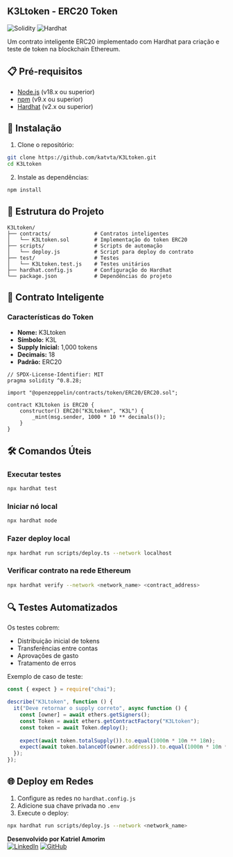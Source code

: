 
## K3Ltoken - ERC20 Token

![Solidity](https://img.shields.io/badge/Solidity-363636?style=for-the-badge&logo=solidity&logoColor=white)
![Hardhat](https://img.shields.io/badge/Hardhat-181A1F?style=for-the-badge&logo=hardhat&logoColor=white)

Um contrato inteligente ERC20 implementado com Hardhat para criação e teste de token na blockchain Ethereum.

## 📋 Pré-requisitos

- [Node.js](https://nodejs.org/) (v18.x ou superior)
- [npm](https://www.npmjs.com/) (v9.x ou superior)
- [Hardhat](https://hardhat.org/) (v2.x ou superior)

## 🚀 Instalação

1. Clone o repositório:
```bash
git clone https://github.com/katvta/K3Ltoken.git
cd K3Ltoken
```

2. Instale as dependências:
```bash
npm install
```

## 📂 Estrutura do Projeto

```
K3Ltoken/
├── contracts/              # Contratos inteligentes
│   └── K3Ltoken.sol        # Implementação do token ERC20
├── scripts/                # Scripts de automação
│   └── deploy.js           # Script para deploy do contrato
├── test/                   # Testes
│   └── K3Ltoken.test.js    # Testes unitários
├── hardhat.config.js       # Configuração do Hardhat
└── package.json            # Dependências do projeto
```

## 📜 Contrato Inteligente

### Características do Token
- **Nome:** K3Ltoken
- **Símbolo:** K3L
- **Supply Inicial:** 1,000 tokens
- **Decimais:** 18
- **Padrão:** ERC20

```solidity
// SPDX-License-Identifier: MIT
pragma solidity ^0.8.28;

import "@openzeppelin/contracts/token/ERC20/ERC20.sol";

contract K3Ltoken is ERC20 {
    constructor() ERC20("K3Ltoken", "K3L") {
        _mint(msg.sender, 1000 * 10 ** decimals());
    }
}
```

## 🛠️ Comandos Úteis

### Executar testes
```bash
npx hardhat test
```

### Iniciar nó local
```bash
npx hardhat node
```

### Fazer deploy local
```bash
npx hardhat run scripts/deploy.ts --network localhost
```

### Verificar contrato na rede Ethereum
```bash
npx hardhat verify --network <network_name> <contract_address>
```

## 🔍 Testes Automatizados

Os testes cobrem:
- Distribuição inicial de tokens
- Transferências entre contas
- Aprovações de gasto
- Tratamento de erros

Exemplo de caso de teste:
```javascript
const { expect } = require("chai");

describe("K3Ltoken", function () {
  it("Deve retornar o supply correto", async function () {
    const [owner] = await ethers.getSigners();
    const Token = await ethers.getContractFactory("K3Ltoken");
    const token = await Token.deploy();
    
    expect(await token.totalSupply()).to.equal(1000n * 10n ** 18n);
    expect(await token.balanceOf(owner.address)).to.equal(1000n * 10n ** 18n);
  });
});
```

## 🌐 Deploy em Redes

1. Configure as redes no `hardhat.config.js`
2. Adicione sua chave privada no `.env`
3. Execute o deploy:

```bash
npx hardhat run scripts/deploy.js --network <network_name>
```

**Desenvolvido por Katriel Amorim**  
[![LinkedIn](https://img.shields.io/badge/LinkedIn-0077B5?style=flat&logo=linkedin&logoColor=white)](https://linkedin.com/in/katriel-amorim-a330b4322/)
[![GitHub](https://img.shields.io/badge/GitHub-100000?style=flat&logo=github&logoColor=white)](https://github.com/katvta)
